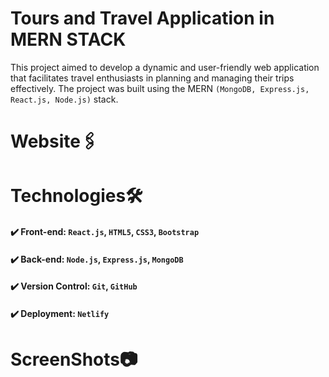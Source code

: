 # Tours and Travel Application in MERN STACK
This project aimed to develop a dynamic and user-friendly web application that facilitates travel enthusiasts in planning and managing their trips effectively. The project was built using the MERN `(MongoDB, Express.js, React.js, Node.js)` stack.

# Website🖇️


# Technologies🛠️
#### ✔️ Front-end: `React.js`, `HTML5`, `CSS3`, `Bootstrap`
#### ✔️ Back-end: `Node.js`, `Express.js`, `MongoDB`
#### ✔️ Version Control: `Git`, `GitHub`
#### ✔️ Deployment: `Netlify`

# ScreenShots📷
